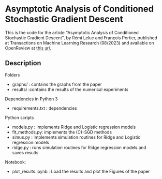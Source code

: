 # Asymptotic Analysis of Conditioned Stochastic Gradient Descent

This is the code for the article "Asymptotic Analysis of Conditioned Stochastic Gradient Descent", by Rémi Leluc and François Portier, published at Transactions on Machine Learning Research (08/2023) and available on OpenReview at [this url](https://openreview.net/forum?id=U4XgzRjfF1).

## Description

Folders
- graphs/  : contains the graphs from the paper
- results/ :contains the results of the numerical experiments 

Dependencies in Python 3
- requirements.txt : dependencies

Python scripts
- models.py     : implements Ridge and Logistic regression models
- fit_methods.py: implements the (C)-SGD methods
- simus.py      : implements simulation routines for Ridge and Logistic regression models
- ridge.py      : runs simulation routines for Ridge regression models and saves results

Notebook:
- plot_results.ipynb : Load the results and plot the Figures of the paper 

